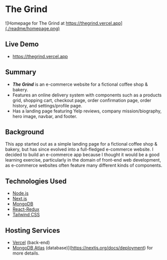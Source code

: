 # The Grind

![Homepage for The Grind at https://thegrind.vercel.app](./readme/homepage.png)

## Live Demo

- https://thegrind.vercel.app

## Summary

- _**The Grind**_ is an e-commerce website for a fictional coffee shop & bakery.
- Features an online delivery system with components such as a products grid, shopping cart, checkout page, order confirmation page, order history, and settings/profile page.
- Has a landing page featuring Yelp reviews, company mission/biography, hero image, navbar, and footer.

## Background

This app started out as a simple landing page for a fictional coffee shop & bakery, but has since evolved into a full-fledged e-commerce website. I decided to build an e-commerce app because I thought it would be a good learning exercise, particularly in the domain of front-end web development, as e-commerce websites often feature many different kinds of components.

## Technologies Used

- [Node.js](https://github.com/nodejs/node)
- [Next.js](https://github.com/nodejs/node)
- [MongoDB](https://github.com/mongodb/mongo)
- [React-Redux](https://github.com/reduxjs/react-redux)
- [Tailwind CSS](https://github.com/chakra-ui/chakra-ui)

## Hosting Services

- [Vercel](https://www.render.com) (back-end)
- [MongoDB Atlas](https://www.mongodb.com/atlas/database) (database)](https://nextjs.org/docs/deployment) for more details.
